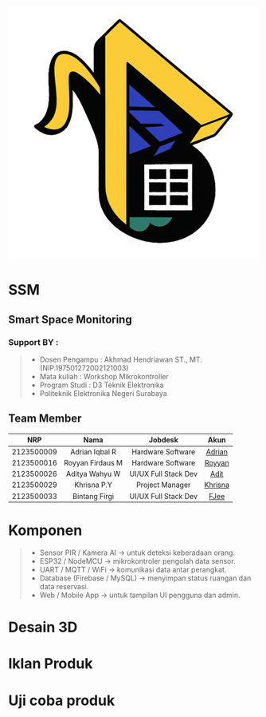 # <img src="Assets/LOGo/Logo.png">
# SSM
## Smart Space Monitoring
### Support BY :
>- Dosen Pengampu : Akhmad Hendriawan ST., MT. (NIP.197501272002121003)<br>
>- Mata kuliah : Workshop Mikrokontroller<br>
>- Program Studi : D3 Teknik Elektronika<br>
>- Politeknik Elektronika Negeri Surabaya<br>
## Team Member
|      NRP      |       Nama      |    Jobdesk    |   Akun |
| :-----------:|:----------------:| :------------:| :-----:|
| 2123500009    | Adrian Iqbal R  | Hardware Software       | [Adrian](https://github.com/AdrianIqbalR)
| 2123500016    | Royyan Firdaus M         |   Hardware Software | [Royyan](https://github.com/nataratungga)
| 2123500026    | Aditya Wahyu W        |    UI/UX Full Stack Dev      | [Adit](https://github.com/AdityaWahyuW)
| 2123500029    | Khrisna P.Y                | Project Manager | [Khrisna](https://github.com/Khrisnapy)
| 2123500033    | Bintang Firgi               | UI/UX Full Stack Dev     | [FJee](https://github.com/FI7EEE)
# Komponen 
>- Sensor PIR / Kamera AI → untuk deteksi keberadaan orang.
>- ESP32 / NodeMCU → mikrokontroler pengolah data sensor.
>- UART / MQTT / WiFi → komunikasi data antar perangkat.
>- Database (Firebase / MySQL) → menyimpan status ruangan dan data reservasi.
>- Web / Mobile App → untuk tampilan UI pengguna dan admin.
# Desain 3D
# Iklan Produk
# Uji coba produk
